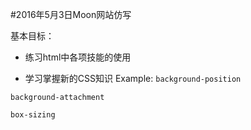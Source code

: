 #2016年5月3日Moon网站仿写

基本目标：

- 练习html中各项技能的使用

- 学习掌握新的CSS知识
Example: 
`background-position`

`background-attachment`

`box-sizing`
